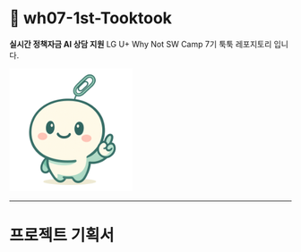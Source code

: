 # 💬 wh07-1st-Tooktook
**실시간 정책자금 AI 상담 지원**
LG U+ Why Not SW Camp 7기 툭툭 레포지토리 입니다.

<img src="툭툭이.png" alt="툭툭이" width="220"/>

--- 
# 프로젝트 기획서

